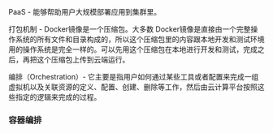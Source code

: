 PaaS - 能够帮助用户大规模部署应用到集群里。

打包机制 - Docker镜像是一个压缩包。大多数 Docker镜像是直接由一个完整操作系统的所有文件和目录构成的，所以这个压缩包里的内容跟本地开发和测试环境用的操作系统是完全一样的。可以先用这个压缩包在本地进行开发和测试，完成之后，再把这个压缩包上传到云端运行。

编排（Orchestration）- 它主要是指用户如何通过某些工具或者配置来完成一组虚拟机以及关联资源的定义、配置、创建、删除等工作，然后由云计算平台按照这些指定的逻辑来完成的过程。

### 容器编排
